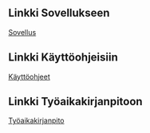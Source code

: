 

## Linkki Sovellukseen

[Sovellus](https://favoritetracks.herokuapp.com/)

## Linkki Käyttöohjeisiin

[Käyttöohjeet](https://github.com/vkorppi/favoritetracks/blob/master/k%C3%A4ytt%C3%B6ohje/k%C3%A4ytt%C3%B6ohje.md)


## Linkki Työaikakirjanpitoon

[Työaikakirjanpito](https://github.com/vkorppi/favoritetracks/blob/master/k%C3%A4ytettyaika/Ty%C3%B6aikakirjanpito.md)

